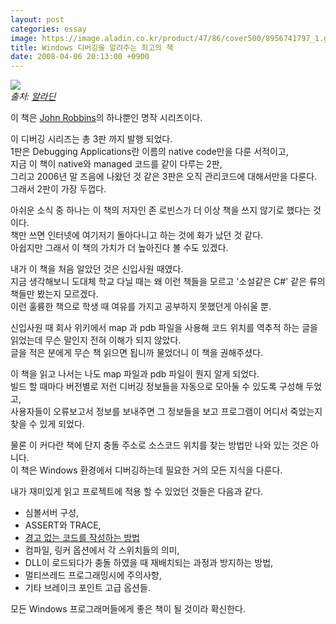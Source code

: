 ```yaml
---
layout: post
categories: essay
image: https://image.aladin.co.kr/product/47/86/cover500/8956741797_1.gif
title: Windows 디버깅을 알려주는 최고의 책
date: 2008-04-06 20:13:00 +0900
---
```

![](https://image.aladin.co.kr/product/47/86/cover500/8956741797_1.gif)  
*출처: [알라딘](https://www.aladin.co.kr/shop/wproduct.aspx?ItemId=478680)*

이 책은 [John Robbins](https://www.wintellectnow.com/Home/Instructor?instructorId=JohnRobbins)의 하나뿐인 명작 시리즈이다.

이 디버깅 시리즈는 총 3판 까지 발행 되었다.  
1판은 Debugging Applications란 이름의 native code만을 다룬 서적이고,  
지금 이 책이 native와 managed 코드를 같이 다루는 2판,  
그리고 2006년 말 즈음에 나왔던 것 같은 3판은 오직 관리코드에 대해서만을 다룬다. 그래서 2판이 가장 두껍다.

아쉬운 소식 중 하나는 이 책의 저자인 존 로빈스가 더 이상 책을 쓰지 않기로 했다는 것이다.  
책만 쓰면 인터넷에 여기저기 돌아다니고 하는 것에 화가 났던 것 같다.  
아쉽지만 그래서 이 책의 가치가 더 높아진다 볼 수도 있겠다.

내가 이 책을 처음 알았던 것은 신입사원 때였다.  
지금 생각해보니 도대체 학교 다닐 때는 왜 이런 책들을 모르고 '소설같은 C#' 같은 류의 책들만 봤는지 모르겠다.  
이런 훌륭한 책으로 학생 때 여유를 가지고 공부하지 못했던게 아쉬울 뿐.

신입사원 때 회사 위키에서 map 과 pdb 파일을 사용해 코드 위치를 역추적 하는 글을 읽었는데 무슨 말인지 전혀 이해가 되지 않았다.  
글을 적은 분에게 무슨 책 읽으면 됩니까 물었더니 이 책을 권해주셨다.

이 책을 읽고 나서는 나도 map 파일과 pdb 파일이 뭔지 알게 되었다.  
빌드 할 때마다 버전별로 저런 디버깅 정보들을 자동으로 모아둘 수 있도록 구성해 두었고,  
사용자들이 오류보고서 정보를 보내주면 그 정보들을 보고 프로그램이 어디서 죽었는지 찾을 수 있게 되었다.

물론 이 커다란 책에 단지 충돌 주소로 소스코드 위치를 찾는 방법만 나와 있는 것은 아니다.  
이 책은 Windows 환경에서 디버깅하는데 필요한 거의 모든 지식을 다룬다.

내가 재미있게 읽고 프로젝트에 적용 할 수 있었던 것들은 다음과 같다.

* 심볼서버 구성,
* ASSERT와 TRACE,
* [경고 없는 코드를 작성하는 방법](http://localhost:3000/essay/2008/05/24/visual-studio-strcpy.html)
* 컴파일, 링커 옵션에서 각 스위치들의 의미,
* DLL이 로드되다가 충돌 하였을 때 재배치되는 과정과 방지하는 방법,
* 멀티쓰레드 프로그래밍시에 주의사항,
* 기타 브레이크 포인트 고급 옵션들.

모든 Windows 프로그래머들에게 좋은 책이 될 것이라 확신한다.